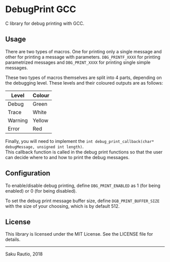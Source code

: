 # DebugPrint GCC
C library for debug printing with GCC.

## Usage
There are two types of macros. One for printing only a single message and other for printing a message with parameters.
`DBG_PRINTF_XXXX` for printing parametrized messages and `DBG_PRINT_XXXX` for printing single simple messages.

These two types of macros themselves are split into 4 parts, depending on the debugging level.
These levels and their coloured outputs are as follows:

| Level   | Colour |
| ------- | ------ |
| Debug   | Green  |
| Trace   | White  |
| Warning | Yellow |
| Error   | Red    |

Finally, you will need to implement the `int debug_print_callback(char* debugMessage, unsigned int length)`.   
This callback function is called in the debug print functions so that the user can decide where to and how to print the debug messages.

## Configuration
To enable/disable debug printing, define `DBG_PRINT_ENABLED` as 1 (for being enabled) or 0 (for being disabled).

To set the debug print message buffer size, define `DGB_PRINT_BUFFER_SIZE` with the size of your choosing, which is by default 512.

## License
This library is licensed under the MIT License. See the LICENSE file for details.

---
Saku Rautio, 2018
